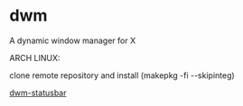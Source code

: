 # dwm
A dynamic window manager for X

ARCH LINUX: 

clone remote repository and install (makepkg -fi --skipinteg)
 
<a href="https://github.com/uzen/dwm-statusbar">dwm-statusbar</a>
